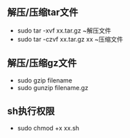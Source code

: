 ## 解压/压缩tar文件
- sudo tar -xvf xx.tar.gz     ~解压文件
- sudo tar -czvf xx.tar.gz xx  ~压缩文件

## 解压/压缩gz文件
- sudo gzip filename
- sudo gunzip filename.gz

## sh执行权限
- sudo chmod +x xx.sh
